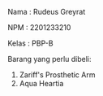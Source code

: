Nama    : Rudeus Greyrat

NPM     : 2201233210

Kelas   : PBP-B

Barang yang perlu dibeli:
1. Zariff's Prosthetic Arm
2. Aqua Heartia
